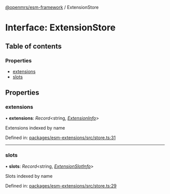 [@openmrs/esm-framework](../API.md) / ExtensionStore

# Interface: ExtensionStore

## Table of contents

### Properties

- [extensions](extensionstore.md#extensions)
- [slots](extensionstore.md#slots)

## Properties

### extensions

• **extensions**: *Record*<string, [*ExtensionInfo*](extensioninfo.md)\>

Extensions indexed by name

Defined in: [packages/esm-extensions/src/store.ts:31](https://github.com/openmrs/openmrs-esm-core/blob/master/packages/esm-extensions/src/store.ts#L31)

___

### slots

• **slots**: *Record*<string, [*ExtensionSlotInfo*](extensionslotinfo.md)\>

Slots indexed by name

Defined in: [packages/esm-extensions/src/store.ts:29](https://github.com/openmrs/openmrs-esm-core/blob/master/packages/esm-extensions/src/store.ts#L29)
